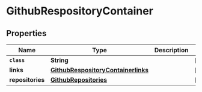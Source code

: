 

# GithubRespositoryContainer


## Properties

Name | Type | Description | Notes
------------ | ------------- | ------------- | -------------
**`class`** | **String** |  |  [optional]
**links** | [**GithubRespositoryContainerlinks**](GithubRespositoryContainerlinks.md) |  |  [optional]
**repositories** | [**GithubRepositories**](GithubRepositories.md) |  |  [optional]



